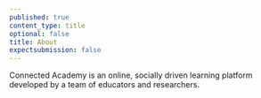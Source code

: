 ```yaml
---
published: true
content_type: title
optional: false
title: About
expectsubmission: false
---
```


Connected Academy is an online, socially driven learning platform developed by a team of educators and researchers.